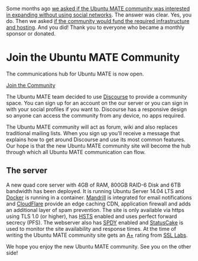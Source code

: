 <!--
.. title: Ubuntu MATE community launched
.. slug: ubuntu-mate-community-launched
.. date: 2015-01-14 21:45:13 UTC
.. tags: Ubuntu,MATE,community
.. link: https://ubuntu-mate.community
.. description: Ubuntu MATE community launched
.. type: text
.. author: Martin Wimpress
-->

Some months ago [we asked if the Ubuntu MATE community was interested in expanding without using social networks](/blog/alternative-community-forum-poll/).
The answer was clear. Yes, you do. Then we asked [if the community would fund the required infrastructure and hosting](/blog/ubuntu-mate-community-donations/).
And you did! Thank you to everyone who became a monthly sponsor or
donated.

<div class="bs-component">
    <div class="jumbotron">
        <h1>Join the Ubuntu MATE Community</h1>
        <p>The communications hub for Ubuntu MATE is now open.</p>
        <a href="https://ubuntu-mate.community" class="btn btn-primary btn-lg">Join the Community</a>
        </p>
    </div>
</div>

The Ubuntu MATE team decided to use [Discourse](http://www.discourse.org/)
to provide a community space. You can sign up for an account on the 
our server or you can sign in with your social profiles if you want to.
Discourse has a responsive design so anyone can access the community
from any device, no apps required.

The Ubuntu MATE community will act as forum, wiki and also replaces
traditional mailing lists. When you sign up you'll receive a message 
that explains how to get around Discourse and use its most common
features. Our hope is that the new Ubuntu MATE community site will
become the hub through which all Ubuntu MATE communication can flow.

## The server

A new quad core server with 4GB of RAM, 800GB RAID-6 Disk and 6TB 
bandwidth has been deployed. It is running Ubuntu Server 14.04 LTS and
[Docker](https://www.docker.com) is running in a container. 
[Mandrill](https://mandrillapp.com/) is integrated for email
notifications and [CloudFlare](https://www.cloudflare.com) provide
an edge caching CDN, application firewall and adds an additional layer
of spam prevention. The site is only available via https using TLS 1.0
(or higher), has [HSTS](https://en.wikipedia.org/wiki/HTTP_Strict_Transport_Security)
enabled and uses perfect forward secrecy (PFS). The webserver also has
[SPDY](https://developers.google.com/speed/spdy) enabled and
[StatusCake](https://www.statuscake.com) is used to monitor the site
availability and response times. At the time of writing the Ubuntu MATE
community site gets an [A+](https://www.ssllabs.com/ssltest/analyze.html?d=ubuntu%2dmate.community&s=104.28.25.88&latest)
rating from [SSL Labs](https://www.ssllabs.com). 

We hope you enjoy the new Ubuntu MATE community. See you on the other side!
